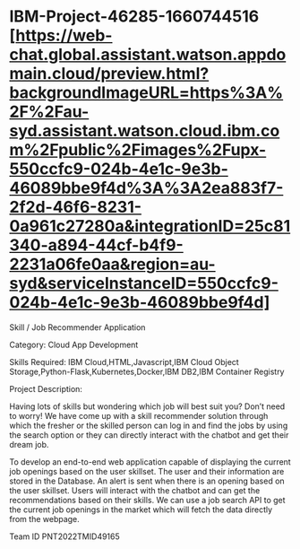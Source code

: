 # IBM-Project-46285-1660744516 [https://web-chat.global.assistant.watson.appdomain.cloud/preview.html?backgroundImageURL=https%3A%2F%2Fau-syd.assistant.watson.cloud.ibm.com%2Fpublic%2Fimages%2Fupx-550ccfc9-024b-4e1c-9e3b-46089bbe9f4d%3A%3A2ea883f7-2f2d-46f6-8231-0a961c27280a&integrationID=25c81340-a894-44cf-b4f9-2231a06fe0aa&region=au-syd&serviceInstanceID=550ccfc9-024b-4e1c-9e3b-46089bbe9f4d]

Skill / Job Recommender Application

Category: Cloud App Development

Skills Required:
IBM Cloud,HTML,Javascript,IBM Cloud Object Storage,Python-Flask,Kubernetes,Docker,IBM DB2,IBM Container Registry

Project Description:

Having lots of skills but wondering which job will best suit you? Don’t need to worry! We have come up with a skill recommender solution through which the fresher or 
the skilled person can log in and find the jobs by using the search option or they can directly interact with the chatbot and get their dream job.

To develop an end-to-end web application capable of displaying the current job openings based on the user skillset. 
The user and their information are stored in the Database.  An alert is sent when there is an opening based on the user skillset. Users will interact with the chatbot 
and can get the recommendations based on their skills. We can use a job search API to get the current job openings in the market which will fetch the data directly from 
the webpage.


Team ID
PNT2022TMID49165

